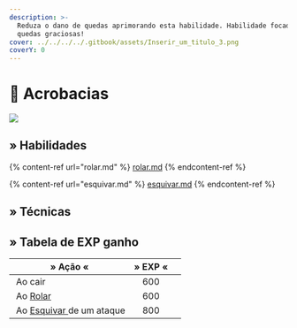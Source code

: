 ```yaml
---
description: >-
  Reduza o dano de quedas aprimorando esta habilidade. Habilidade focada em
  quedas graciosas!
cover: ../../../../.gitbook/assets/Inserir_um_titulo_3.png
coverY: 0
---
```


# 👞 Acrobacias

![](../../../../.gitbook/assets/AcrobaticsSkill.webp)

## » Habilidades

{% content-ref url="rolar.md" %}
[rolar.md](rolar.md)
{% endcontent-ref %}

{% content-ref url="esquivar.md" %}
[esquivar.md](esquivar.md)
{% endcontent-ref %}

## » Técnicas

## » Tabela de EXP ganho

<table><thead><tr><th>» Ação «</th><th align="center">» EXP «</th><th data-hidden></th></tr></thead><tbody><tr><td><img src="../../../../.gitbook/assets/Botas_de_Couro.webp" alt="" data-size="line"> Ao cair</td><td align="center">600</td><td></td></tr><tr><td><img src="../../../../.gitbook/assets/Botas_de_Diamante.webp" alt="" data-size="line"> Ao <a href="rolar.md">Rolar</a></td><td align="center">600</td><td></td></tr><tr><td><img src="../../../../.gitbook/assets/Netherite_Boots_JE2_BE1.webp" alt="" data-size="line"> Ao <a href="esquivar.md">Esquivar </a>de um ataque</td><td align="center">800</td><td></td></tr></tbody></table>
